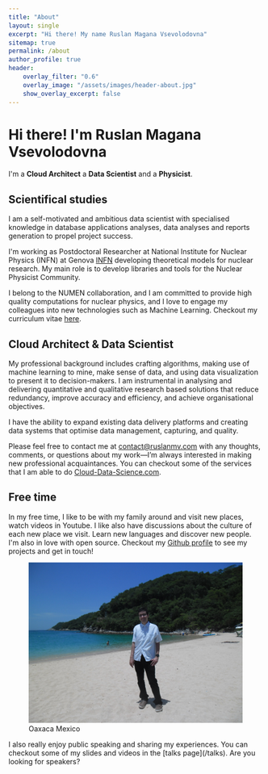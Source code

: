 ```yaml
---
title: "About"
layout: single
excerpt: "Hi there! My name Ruslan Magana Vsevolodovna"
sitemap: true
permalink: /about
author_profile: true
header:
    overlay_filter: "0.6"
    overlay_image: "/assets/images/header-about.jpg"
    show_overlay_excerpt: false
---
```


# Hi there! I'm Ruslan Magana Vsevolodovna

I'm a **Cloud Architect** a **Data Scientist** and a **Physicist**.

## Scientifical  studies

I am a self-motivated and ambitious data scientist with specialised knowledge in database applications analyses, data analyses and reports generation to propel project success.

I'm working as Postdoctoral Researcher at National Institute for Nuclear Physics (INFN) at Genova [INFN](https://www.ge.infn.it) developing theoretical models for nuclear research.  My main role is to develop libraries and tools for the Nuclear Physicist Community. 

I belong to the NUMEN collaboration, and I am  committed to provide high quality computations for nuclear physics,  and I love to engage my colleagues into new technologies such as Machine Learning. Checkout my curriculum vitae [here](https://cloud-data-science.com/).

## Cloud Architect  & Data Scientist



My professional background includes crafting algorithms, making use of machine learning to mine, make sense of data, and using data visualization to present it to decision-makers. I am instrumental in analysing and delivering quantitative and qualitative research based solutions that reduce redundancy, improve accuracy and efficiency, and achieve organisational objectives. 

I have the ability to expand existing data delivery platforms and creating data systems that optimise data management, capturing, and quality. 

Please feel free to contact me at contact@ruslanmv.com with any thoughts, comments, or questions about my work—I’m always interested in making new professional acquaintances. You can checkout some of  the services that I am able to do  [Cloud-Data-Science.com](https://cloud-data-science.com/index.php/services/).



## Free time

In my free time, I like to  be with my family around and visit new places, watch videos in Youtube. I like also have discussions about the culture of each new place we visit. Learn new languages and discover new people. I'm also in love with open source. Checkout my [<i class="fab fa-github"></i>  Github profile](https://github.com/ruslanmv) to see my projects and get in touch!




<figure>
  <img src="/assets/images/attachment-about.jpg" alt="Oaxaca Mexico">
  <figcaption>Oaxaca Mexico</figcaption>
</figure>
I also really enjoy public speaking and sharing my experiences. You can checkout some of my slides and videos in the [talks page](/talks). Are you looking for speakers?

